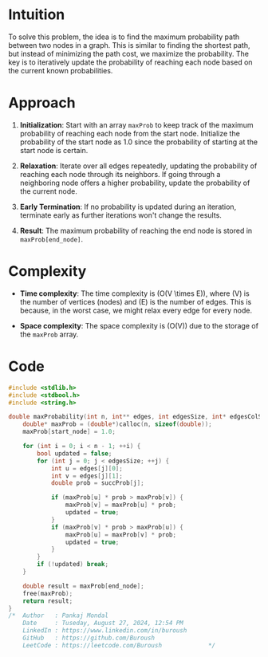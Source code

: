 # Intuition
To solve this problem, the idea is to find the maximum probability path between two nodes in a graph. This is similar to finding the shortest path, but instead of minimizing the path cost, we maximize the probability. The key is to iteratively update the probability of reaching each node based on the current known probabilities.

# Approach
1. **Initialization**: Start with an array `maxProb` to keep track of the maximum probability of reaching each node from the start node. Initialize the probability of the start node as 1.0 since the probability of starting at the start node is certain.
  
2. **Relaxation**: Iterate over all edges repeatedly, updating the probability of reaching each node through its neighbors. If going through a neighboring node offers a higher probability, update the probability of the current node.

3. **Early Termination**: If no probability is updated during an iteration, terminate early as further iterations won't change the results.

4. **Result**: The maximum probability of reaching the end node is stored in `maxProb[end_node]`.

# Complexity
- **Time complexity**: 
  The time complexity is \(O(V \times E)\), where \(V\) is the number of vertices (nodes) and \(E\) is the number of edges. This is because, in the worst case, we might relax every edge for every node.

- **Space complexity**: 
  The space complexity is \(O(V)\) due to the storage of the `maxProb` array.

# Code
```c
#include <stdlib.h>
#include <stdbool.h>
#include <string.h>

double maxProbability(int n, int** edges, int edgesSize, int* edgesColSize, double* succProb, int succProbSize, int start_node, int end_node) {
    double* maxProb = (double*)calloc(n, sizeof(double));
    maxProb[start_node] = 1.0;

    for (int i = 0; i < n - 1; ++i) {
        bool updated = false;
        for (int j = 0; j < edgesSize; ++j) {
            int u = edges[j][0];
            int v = edges[j][1];
            double prob = succProb[j];

            if (maxProb[u] * prob > maxProb[v]) {
                maxProb[v] = maxProb[u] * prob;
                updated = true;
            }
            if (maxProb[v] * prob > maxProb[u]) {
                maxProb[u] = maxProb[v] * prob;
                updated = true;
            }
        }
        if (!updated) break;
    }

    double result = maxProb[end_node];
    free(maxProb);
    return result;
}
/*	Author   : Pankaj Mondal
	Date     : Tuseday, August 27, 2024, 12:54 PM
	LinkedIn : https://www.linkedin.com/in/buroush
	GitHub   : https://github.com/Buroush
	LeetCode : https://leetcode.com/Buroush        		*/
```
